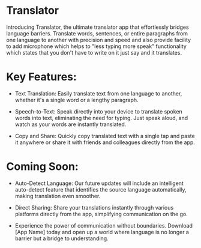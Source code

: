 # Translator

Introducing Translator, the ultimate translator app that effortlessly bridges language barriers. Translate words, sentences, or entire paragraphs from one language to another with precision and speed and also provide facility to add microphone which helps to "less typing more speak" functionality which states that you don't have to write on it just say and it translates.

# Key Features:

- Text Translation: Easily translate text from one language to another, whether it's a single word or a lengthy paragraph.

- Speech-to-Text: Speak directly into your device to translate spoken words into text, eliminating the need for typing. Just speak aloud, and watch as your words are instantly translated.

- Copy and Share: Quickly copy translated text with a single tap and paste it anywhere or share it with friends and colleagues directly from the app.

# Coming Soon:
- Auto-Detect Language: Our future updates will include an intelligent auto-detect feature that identifies the source language automatically, making translation even smoother.

- Direct Sharing: Share your translations instantly through various platforms directly from the app, simplifying communication on the go.

- Experience the power of communication without boundaries. Download [App Name] today and open up a world where language is no longer a barrier but a bridge to understanding.
